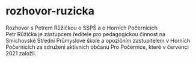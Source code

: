 # rozhovor-ruzicka
Rozhovor s Petrem Růžičkou o SSPŠ a o Horních Počernicích  
Petr Růžička je zástupcem ředitele pro pedagogickou činnost na Smíchovské Střední Průmyslové škole a opozičním zastupitelem v Horních Počernicích za sdružení aktivních občanu Pro Počernice, které v červenci 2021 založil.
